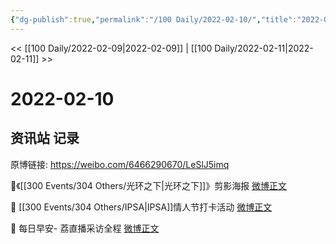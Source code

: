 ```yaml
---
{"dg-publish":true,"permalink":"/100 Daily/2022-02-10/","title":"2022-02-10","created":"2022-12-22T15:54:12.000+08:00","updated":"2023-04-11T14:46:34.000+08:00"}
---
```



<< [[100 Daily/2022-02-09\|2022-02-09]] | [[100 Daily/2022-02-11\|2022-02-11]] >>

# 2022-02-10

## 资讯站 记录

原博链接: https://weibo.com/6466290670/LeSlJ5imq

🌟《[[300 Events/304 Others/光环之下\|光环之下]]》剪影海报 [微博正文](https://weibo.com/detail/4735378688841015)

🌟 [[300 Events/304 Others/IPSA\|IPSA]]情人节打卡活动 [微博正文](https://weibo.com/detail/4735339706450460)

🌟 每日早安- 荔直播采访全程 [微博正文](https://weibo.com/detail/4735243291986096)
